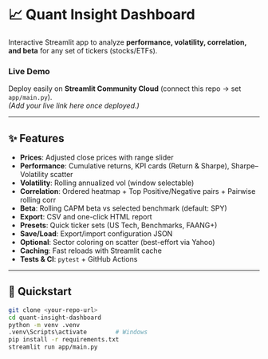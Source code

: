 # 📈 Quant Insight Dashboard

Interactive Streamlit app to analyze **performance, volatility, correlation, and beta** for any set of tickers (stocks/ETFs).

### Live Demo
Deploy easily on **Streamlit Community Cloud** (connect this repo → set `app/main.py`).  
*(Add your live link here once deployed.)*

---

## ✨ Features

- **Prices**: Adjusted close prices with range slider  
- **Performance**: Cumulative returns, KPI cards (Return & Sharpe), Sharpe–Volatility scatter  
- **Volatility**: Rolling annualized vol (window selectable)  
- **Correlation**: Ordered heatmap + Top Positive/Negative pairs + Pairwise rolling corr  
- **Beta**: Rolling CAPM beta vs selected benchmark (default: SPY)  
- **Export**: CSV and one-click HTML report  
- **Presets**: Quick ticker sets (US Tech, Benchmarks, FAANG+)  
- **Save/Load**: Export/import configuration JSON  
- **Optional**: Sector coloring on scatter (best-effort via Yahoo)  
- **Caching**: Fast reloads with Streamlit cache  
- **Tests & CI**: `pytest` + GitHub Actions

---

## 🚀 Quickstart

```bash
git clone <your-repo-url>
cd quant-insight-dashboard
python -m venv .venv
.venv\Scripts\activate        # Windows
pip install -r requirements.txt
streamlit run app/main.py
